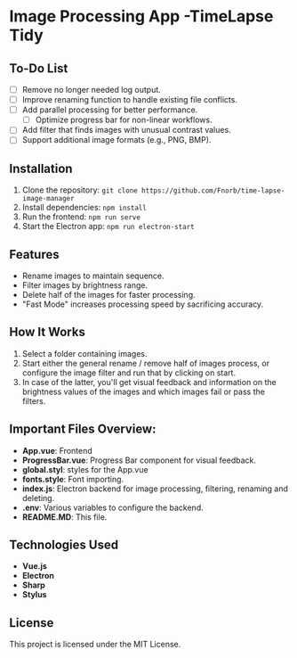 # Image Processing App -TimeLapse Tidy

## To-Do List
- [ ] Remove no longer needed log output.
- [ ] Improve renaming function to handle existing file conflicts.
- [ ] Add parallel processing for better performance.
    - [ ] Optimize progress bar for non-linear workflows.
- [ ] Add filter that finds images with unusual contrast values.
- [ ] Support additional image formats (e.g., PNG, BMP).

## Installation
1. Clone the repository: `git clone https://github.com/Fnorb/time-lapse-image-manager`
2. Install dependencies: `npm install`
3. Run the frontend: `npm run serve`
4. Start the Electron app: `npm run electron-start`

## Features
- Rename images to maintain sequence.
- Filter images by brightness range.
- Delete half of the images for faster processing.
- "Fast Mode" increases processing speed by sacrificing accuracy.

## How It Works
1. Select a folder containing images.
2. Start either the general rename / remove half of images process, or configure the image filter and run that by clicking on start.
3. In case of the latter, you'll get visual feedback and information on the brightness values of the images and which images fail or pass the filters.

## Important Files Overview:
- **App.vue**: Frontend
- **ProgressBar.vue**: Progress Bar component for visual feedback.
- **global.styl**: styles for the App.vue
- **fonts.style**: Font importing.
- **index.js**: Electron backend for image processing, filtering, renaming and deleting.
- **.env**: Various variables to configure the backend.
- **README.MD**: This file.

## Technologies Used
- **Vue.js**
- **Electron**
- **Sharp**
- **Stylus**



## License
This project is licensed under the MIT License.